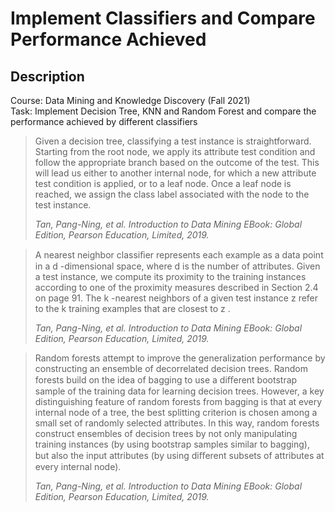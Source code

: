 # Implement Classifiers and Compare Performance Achieved
## Description
Course: Data Mining and Knowledge Discovery (Fall 2021) <br />
Task: Implement Decision Tree, KNN and Random Forest and compare the performance achieved by different classifiers

> Given a decision tree, classifying a test instance is straightforward. Starting from the root node, we apply its attribute test condition and follow the appropriate branch based on the outcome of the test. This will lead us either to another internal node, for which a new attribute test condition is applied, or to a leaf node. Once a leaf node is reached, we assign the class label associated with the node to the test instance.
>
> *Tan, Pang-Ning, et al. Introduction to Data Mining EBook: Global Edition, Pearson Education, Limited, 2019.*


> A nearest neighbor classiﬁer represents each example as a data point in a d -dimensional space, where d is the number of attributes. Given a test instance, we compute its proximity to the training instances according to one of the proximity measures described in Section 2.4 on page 91. The k -nearest neighbors of a given test instance z refer to the k training examples that are closest to z .
>
> *Tan, Pang-Ning, et al. Introduction to Data Mining EBook: Global Edition, Pearson Education, Limited, 2019.*


> Random forests attempt to improve the generalization performance by constructing an ensemble of decorrelated decision trees. Random forests build on the idea of bagging to use a diﬀerent bootstrap sample of the training data for learning decision trees. However, a key distinguishing feature of random forests from bagging is that at every internal node of a tree, the best splitting criterion is chosen among a small set of randomly selected attributes. In this way, random forests construct ensembles of decision trees by not only manipulating training instances (by using bootstrap samples similar to bagging), but also the input attributes (by using diﬀerent subsets of attributes at every internal node).
>
> *Tan, Pang-Ning, et al. Introduction to Data Mining EBook: Global Edition, Pearson Education, Limited, 2019.*



